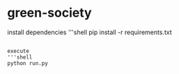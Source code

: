 # green-society

install dependencies
'''shell
pip install -r requirements.txt
```

execute 
'''shell
python run.py
```
